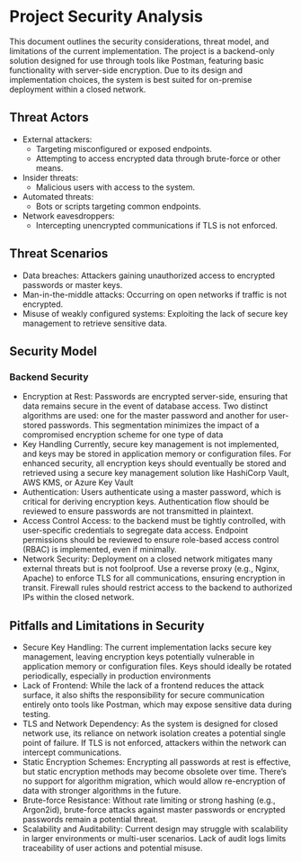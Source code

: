 # Project Security Analysis

This document outlines the security considerations, threat model, and limitations of the current implementation. The project is a backend-only solution designed for use through tools like Postman, featuring basic functionality with server-side encryption. Due to its design and implementation choices, the system is best suited for on-premise deployment within a closed network.

## Threat Actors

* External attackers:
  * Targeting misconfigured or exposed endpoints.
  * Attempting to access encrypted data through brute-force or other means.
* Insider threats:
  * Malicious users with access to the system.
* Automated threats:
  * Bots or scripts targeting common endpoints.
* Network eavesdroppers:
  * Intercepting unencrypted communications if TLS is not enforced.

## Threat Scenarios
  * Data breaches: Attackers gaining unauthorized access to encrypted passwords or master keys.
  * Man-in-the-middle attacks: Occurring on open networks if traffic is not encrypted.
  * Misuse of weakly configured systems: Exploiting the lack of secure key management to retrieve sensitive data.

## Security Model
### Backend Security

* Encryption at Rest: Passwords are encrypted server-side, ensuring that data remains secure in the event of database access. Two distinct algorithms are used: one for the master password and another for user-stored passwords. This segmentation minimizes the impact of a compromised encryption scheme for one type of data
* Key Handling Currently, secure key management is not implemented, and keys may be stored in application memory or configuration files. For enhanced security, all encryption keys should eventually be stored and retrieved using a secure key management solution like HashiCorp Vault, AWS KMS, or Azure Key Vault
* Authentication: Users authenticate using a master password, which is critical for deriving encryption keys. Authentication flow should be reviewed to ensure passwords are not transmitted in plaintext.
* Access Control Access: to the backend must be tightly controlled, with user-specific credentials to segregate data access. Endpoint permissions should be reviewed to ensure role-based access control (RBAC) is implemented, even if minimally.
* Network Security: Deployment on a closed network mitigates many external threats but is not foolproof. Use a reverse proxy (e.g., Nginx, Apache) to enforce TLS for all communications, ensuring encryption in transit. Firewall rules should restrict access to the backend to authorized IPs within the closed network.

## Pitfalls and Limitations in Security

* Secure Key Handling: The current implementation lacks secure key management, leaving encryption keys potentially vulnerable in application memory or configuration files. Keys should ideally be rotated periodically, especially in production environments
* Lack of Frontend: While the lack of a frontend reduces the attack surface, it also shifts the responsibility for secure communication entirely onto tools like Postman, which may expose sensitive data during testing.
* TLS and Network Dependency: As the system is designed for closed network use, its reliance on network isolation creates a potential single point of failure. If TLS is not enforced, attackers within the network can intercept communications.
* Static Encryption Schemes: Encrypting all passwords at rest is effective, but static encryption methods may become obsolete over time. There’s no support for algorithm migration, which would allow re-encryption of data with stronger algorithms in the future.
* Brute-force Resistance: Without rate limiting or strong hashing (e.g., Argon2id), brute-force attacks against master passwords or encrypted passwords remain a potential threat.
* Scalability and Auditability: Current design may struggle with scalability in larger environments or multi-user scenarios. Lack of audit logs limits traceability of user actions and potential misuse.

